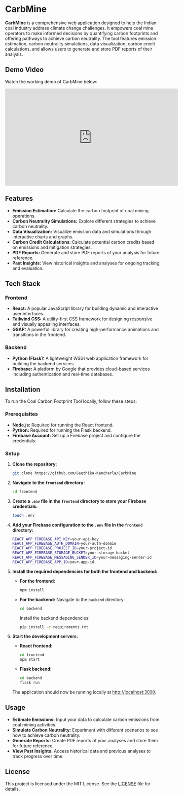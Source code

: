 # CarbMine

**CarbMine** is a comprehensive web application designed to help the Indian coal industry address climate change challenges. It empowers coal mine operators to make informed decisions by quantifying carbon footprints and offering pathways to achieve carbon neutrality. The tool features emission estimation, carbon neutrality simulations, data visualization, carbon credit calculations, and allows users to generate and store PDF reports of their analysis.

## Demo Video

Watch the working demo of CarbMine below:

<iframe width="560" height="315" src="https://youtu.be/T19DcbGDWgY?feature=shared" title="CarbMine Demo" frameborder="0" allow="accelerometer; autoplay; clipboard-write; encrypted-media; gyroscope; picture-in-picture" allowfullscreen></iframe>

## Features

- **Emission Estimation:** Calculate the carbon footprint of coal mining operations.
- **Carbon Neutrality Simulations:** Explore different strategies to achieve carbon neutrality.
- **Data Visualization:** Visualize emission data and simulations through interactive charts and graphs.
- **Carbon Credit Calculations:** Calculate potential carbon credits based on emissions and mitigation strategies.
- **PDF Reports:** Generate and store PDF reports of your analysis for future reference.
- **Past Insights:** View historical insights and analyses for ongoing tracking and evaluation.

## Tech Stack

### Frontend
- **React:** A popular JavaScript library for building dynamic and interactive user interfaces.
- **Tailwind CSS:** A utility-first CSS framework for designing responsive and visually appealing interfaces.
- **GSAP:** A powerful library for creating high-performance animations and transitions in the frontend.

### Backend
- **Python (Flask):** A lightweight WSGI web application framework for building the backend services.
- **Firebase:** A platform by Google that provides cloud-based services including authentication and real-time databases.

## Installation

To run the Coal Carbon Footprint Tool locally, follow these steps:

### Prerequisites

- **Node.js:** Required for running the React frontend.
- **Python:** Required for running the Flask backend.
- **Firebase Account:** Set up a Firebase project and configure the credentials.

### Setup

1. **Clone the repository:**
    ```bash
    git clone https://github.com/Geethika-Kancharla/CarbMine
    ```

2. **Navigate to the `frontend` directory:**
    ```bash
    cd frontend
    ```

3. **Create a `.env` file in the `frontend` directory to store your Firebase credentials:**
    ```bash
    touch .env
    ```

4. **Add your Firebase configuration to the `.env` file in the `frontend` directory:**
    ```bash
    REACT_APP_FIREBASE_API_KEY=your-api-key
    REACT_APP_FIREBASE_AUTH_DOMAIN=your-auth-domain
    REACT_APP_FIREBASE_PROJECT_ID=your-project-id
    REACT_APP_FIREBASE_STORAGE_BUCKET=your-storage-bucket
    REACT_APP_FIREBASE_MESSAGING_SENDER_ID=your-messaging-sender-id
    REACT_APP_FIREBASE_APP_ID=your-app-id
    ```

5. **Install the required dependencies for both the frontend and backend:**

    - **For the frontend:**
        ```bash
        npm install
        ```

    - **For the backend:**
        Navigate to the `backend` directory:
        ```bash
        cd backend
        ```

        Install the backend dependencies:
        ```bash
        pip install -r requirements.txt
        ```

6. **Start the development servers:**

    - **React frontend:**
        ```bash
        cd frontend
        npm start
        ```

    - **Flask backend:**
        ```bash
        cd backend
        flask run
        ```

    The application should now be running locally at [http://localhost:3000](http://localhost:3000).

## Usage

- **Estimate Emissions:** Input your data to calculate carbon emissions from coal mining activities.
- **Simulate Carbon Neutrality:** Experiment with different scenarios to see how to achieve carbon neutrality.
- **Generate Reports:** Create PDF reports of your analyses and store them for future reference.
- **View Past Insights:** Access historical data and previous analyses to track progress over time.

## License

This project is licensed under the MIT License. See the [LICENSE](LICENSE) file for details.

